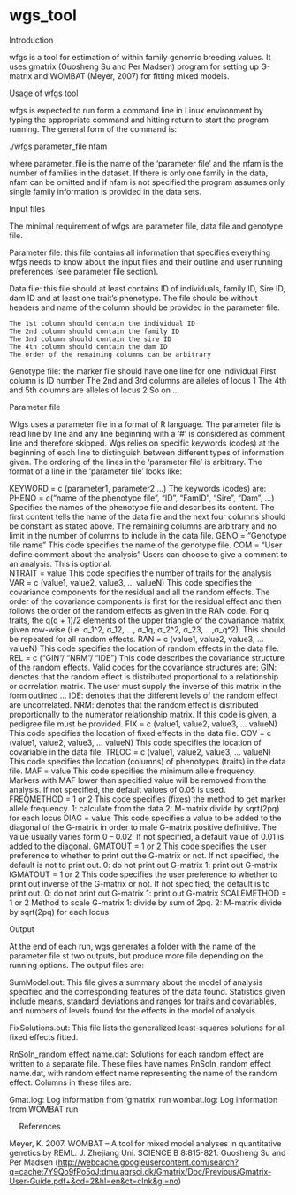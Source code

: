 # wgs_tool

Introduction

wfgs is a tool for estimation of within family genomic breeding values. It uses gmatrix (Guosheng Su and Per Madsen) program for setting up G-matrix and WOMBAT (Meyer, 2007) for fitting mixed models. 

Usage of wfgs tool 

wfgs is expected to run form a command line in Linux environment by typing the appropriate command and hitting return to start the program running. The general form of the command is:

  ./wfgs	parameter_file nfam
  
where parameter_file is the name of the ‘parameter file’ and the nfam is the number of families in the dataset. If there is only one family in the data, nfam can be omitted and if nfam is not specified the program assumes only single family information is provided in the data sets.

Input files 

The minimal requirement of wfgs are parameter file, data file and genotype file. 

Parameter file: this file contains all information that specifies everything wfgs needs to know 	about the input files and their outline and user running preferences (see parameter 	file 	section).

Data file: this file should at least contains ID of individuals, family ID, Sire ID, dam ID and at 	least one trait’s phenotype. The file should be without headers and name of the column 	should be provided in the parameter file.

	The 1st column should contain the individual ID
	The 2nd column should contain the family ID
	The 3nd column should contain the sire ID
	The 4th column should contain the dam ID
	The order of the remaining columns can be arbitrary 
  
Genotype file: the marker file should have one line for one individual 
	First column is ID number
	The 2nd and 3rd columns are alleles of locus 1
	The 4th and 5th columns are alleles of locus 2
	So on …
  
Parameter file

Wfgs uses a parameter file in a format of R language. The parameter file is read line by line and any line beginning with a ‘#’ is considered as comment line and therefore skipped. Wgs relies on specific keywords (codes) at the beginning of each line to distinguish between different types of information given. The ordering of the lines in the ‘parameter file’ is arbitrary. The format of a line in the ‘parameter file’ looks like:

KEYWORD = c (parameter1, parameter2 …)
The keywords (codes) are: 
PHENO = c(“name of the phenotype file”, “ID”, “FamID”, “Sire”, “Dam”, …)
Specifies the names of the phenotype file and describes its content. The first content tells the name of the data file and the next four columns should be constant as stated above. The remaining columns are arbitrary and no limit in the number of columns to include in the data file. 
GENO = “Genotype file name”
This code specifies the name of the genotype file. 
COM = “User define comment about the analysis”
Users can choose to give a comment to an analysis. This is optional.  
NTRAIT = value
This code specifies the number of traits for the analysis 
VAR = c (value1, value2, value3, … valueN)
This code specifies the covariance components for the residual and all the random effects. The order of the covariance components is first for the residual effect and then follows the order of the random effects as given in the RAN code. For q traits, the q(q + 1)/2 elements of the upper triangle of the covariance matrix, given row-wise (i.e. σ_1^2, σ_12, …, σ_1q, σ_2^2, σ_23, …,σ_q^2). This should be repeated for all random effects.
RAN = c (value1, value2, value3, … valueN)
This code specifies the location of random effects in the data file. 
REL = c (“GIN”/ “NRM”/ “IDE”)
This code describes the covariance structure of the random effects. Valid codes for the covariance structures are: 
 GIN: denotes that the random effect is distributed proportional to a relationship or correlation matrix. The user must supply the inverse of this matrix in the form outlined …
IDE: denotes that the different levels of the random effect are uncorrelated. 
NRM: denotes that the random effect is distributed proportionally to the numerator relationship matrix. If this code is given, a pedigree file must be provided.
FIX = c (value1, value2, value3, … valueN)
This code specifies the location of fixed effects in the data file. 
COV = c (value1, value2, value3, … valueN)
This code specifies the location of covariable in the data file. 
TRLOC = c (value1, value2, value3, … valueN)
This code specifies the location (columns) of phenotypes (traits) in the data file. 
MAF = value
This code specifies the minimum allele frequency. Markers with MAF lower than specified value will be removed from the analysis. If not specified, the default values of 0.05 is used.    
FREQMETHOD = 1 or 2 
This code specifies (fixes) the method to get marker allele frequency. 
1: calculate from the data
2: M-matrix divide by sqrt(2pq) for each locus
DIAG = value
This code specifies a value to be added to the diagonal of the G-matrix in order to male G-matrix positive definitive. The value usually varies form 0 – 0.02. If not specified, a default value of 0.01 is added to the diagonal.
GMATOUT = 1 or 2
This code specifies the user preference to whether to print out the G-matrix or not. If not specified, the default is not to print out. 
0: do not print out G-matrix
1: print out G-matrix
IGMATOUT = 1 or 2
This code specifies the user preference to whether to print out inverse of the G-matrix or not. If not specified, the default is to print out. 
0: do not print out G-matrix
1: print out G-matrix
SCALEMETHOD  = 1 or 2
Method to scale G-matrix
1: divide by sum of 2pq.
2: M-matrix divide by sqrt(2pq) for each locus

Output 

At the end of each run, wgs generates a folder with the name of the parameter file st two outputs, but produce more file depending on the running options. The output files are:

SumModel.out: This file gives a summary about the model of analysis specified and the 	corresponding features of the data found. Statistics given include means, standard 	deviations and ranges for traits and covariables, and numbers of levels found for the 	effects in the model of analysis.

FixSolutions.out: This file lists the generalized least-squares solutions for all fixed effects fitted.

RnSoln_random effect name.dat: Solutions for each random effect are written to a separate file. 	These files have names RnSoln_random effect name.dat, with random effect name representing the name of the random effect. Columns in these files are:

Gmat.log: Log information from ‘gmatrix’ run
wombat.log: Log information from WOMBAT run

 
References 

Meyer, K. 2007. WOMBAT – A tool for mixed model analyses in quantitative genetics by 	REML. J. Zhejiang Uni. SCIENCE B 8:815-821.
Guosheng Su and Per Madsen (http://webcache.googleusercontent.com/search?q=cache:7Y9Qo9fPo5oJ:dmu.agrsci.dk/Gmatrix/Doc/Previous/Gmatrix-User-Guide.pdf+&cd=2&hl=en&ct=clnk&gl=no)
